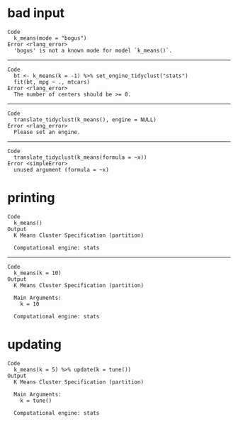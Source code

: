 # bad input

    Code
      k_means(mode = "bogus")
    Error <rlang_error>
      'bogus' is not a known mode for model `k_means()`.

---

    Code
      bt <- k_means(k = -1) %>% set_engine_tidyclust("stats")
      fit(bt, mpg ~ ., mtcars)
    Error <rlang_error>
      The number of centers should be >= 0.

---

    Code
      translate_tidyclust(k_means(), engine = NULL)
    Error <rlang_error>
      Please set an engine.

---

    Code
      translate_tidyclust(k_means(formula = ~x))
    Error <simpleError>
      unused argument (formula = ~x)

# printing

    Code
      k_means()
    Output
      K Means Cluster Specification (partition)
      
      Computational engine: stats 
      

---

    Code
      k_means(k = 10)
    Output
      K Means Cluster Specification (partition)
      
      Main Arguments:
        k = 10
      
      Computational engine: stats 
      

# updating

    Code
      k_means(k = 5) %>% update(k = tune())
    Output
      K Means Cluster Specification (partition)
      
      Main Arguments:
        k = tune()
      
      Computational engine: stats 
      

